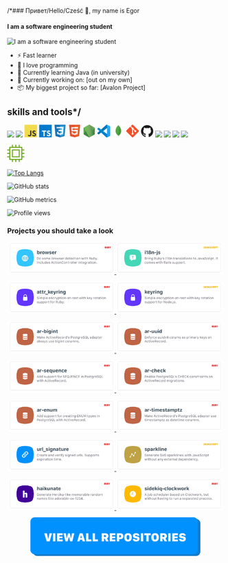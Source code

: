 /*### Привет/Hello/Cześć 👋, my name is Egor
#### I am a software engineering student
![I am a software engineering student](https://camo.githubusercontent.com/f6decabc6a509fd6d5d8a1053fedc3ad96458e223c6a9f8f312d125b6e833c7b/68747470733a2f2f692e696d6775722e636f6d2f6958754c3148472e706e67)

- ⚡️ Fast learner
- 🤟 I love programming
- 🌱 Currently learning Java (in university)
- 💪 Currently working on: [out on my own]
- 📦 My biggest project so far: [Avalon Project]

## skills and tools*/

<code><img height="30" src="https://camo.githubusercontent.com/ee7c2a37b02913fa0c8391d5ac4902336333e57dde7ab47ace2fb2e01ed1682e/68747470733a2f2f7777772e7068702e6e65742f696d616765732f6c6f676f732f6e65772d7068702d6c6f676f2e737667"></code>
<code><img height="30" src="https://camo.githubusercontent.com/f85f882cb31eeaeee657ec955313015c30378e8f56c3dc2f06933b617a276cfd/68747470733a2f2f77372e706e6777696e672e636f6d2f706e67732f3734372f3739382f706e672d7472616e73706172656e742d6d7973716c2d6c6f676f2d6d7973716c2d64617461626173652d7765622d646576656c6f706d656e742d636f6d70757465722d736f6674776172652d646f6c7068696e2d6d6172696e652d6d616d6d616c2d616e696d616c732d746578742d7468756d626e61696c2e706e67"></code>
<code><img height="30" src="https://raw.githubusercontent.com/devicons/devicon/master/icons/javascript/javascript-original.svg"></code>
<code><img height="30" src="https://raw.githubusercontent.com/devicons/devicon/master/icons/typescript/typescript-original.svg"></code>
<code><img height="30" src="https://raw.githubusercontent.com/devicons/devicon/master/icons/css3/css3-original.svg"></code>
<code><img height="30" src="https://raw.githubusercontent.com/devicons/devicon/master/icons/html5/html5-original.svg"></code>
<code><img height="30" src="https://raw.githubusercontent.com/github/explore/80688e429a7d4ef2fca1e82350fe8e3517d3494d/topics/nodejs/nodejs.png"></code>
<code><img height="30" src="https://raw.githubusercontent.com/github/explore/80688e429a7d4ef2fca1e82350fe8e3517d3494d/topics/visual-studio-code/visual-studio-code.png"></code>
<code><img height="30" src="https://github.com/devicons/devicon/blob/master/icons/mongodb/mongodb-original.svg"></code>
<code><img height="30" src="https://raw.githubusercontent.com/devicons/devicon/master/icons/git/git-plain.svg"></code>
<code><img height="30" src="https://github.com/devicons/devicon/blob/master/icons/github/github-original.svg"></code>
<code><img height="30" src="https://camo.githubusercontent.com/05d7710c29779b5f7f7c467eb6d9bcca794939dfecc5e73dedebebe9921399bf/68747470733a2f2f75706c6f61642e77696b696d656469612e6f72672f77696b6970656469612f636f6d6d6f6e732f7468756d622f632f63662f4c75612d4c6f676f2e7376672f39343770782d4c75612d4c6f676f2e7376672e706e67"></code>
<code><img height="30" src="https://cdn4.iconfinder.com/data/icons/logos-and-brands/512/91_Discord_logo_logos-256.png"></code>
<code><img height="30" src="https://camo.githubusercontent.com/6cc41155e58a4eebe7353d524da5ebb0de7aaf4fd4ad45fb9a433c8b41d38c16/68747470733a2f2f747365332e6d6d2e62696e672e6e65742f74683f69643d4f49502e7276756a594b4f546d2d2d5654334b545a775633786748614861267069643d417069"></code>
<code><img height="30" src="https://cdn4.iconfinder.com/data/icons/logos-and-brands/512/181_Java_logo_logos-256.png"></code>


 

<a href='https://docs.github.com/en/developers'><img src='https://raw.githubusercontent.com/acervenky/animated-github-badges/master/assets/devbadge.gif' width='40' height='40'>

[![Top Langs](https://github-readme-stats.vercel.app/api/top-langs/?username=Burevestnikk)](https://github.com/anuraghazra/github-readme-stats)

![GitHub stats](https://github-readme-stats.vercel.app/api?username=Burevestnikk&show_icons=true)  

![GitHub metrics](https://metrics.lecoq.io/Burevestnikk)  

![Profile views](https://gpvc.arturio.dev/Burevestnikk)  

### Projects you should take a look

<p align="center">
  <a href="https://github.com/fnando/browser">
    <img width="49%" src="https://github.com/fnando/fnando/raw/main/images/browser.png" alt="browser: Do some browser detection with Ruby. Includes ActionController integration.">
  </a>

  <a href="https://github.com/fnando/i18n-js">
    <img width="49%" src="https://github.com/fnando/fnando/raw/main/images/i18n-js.png" alt="i18n-js: Bring Ruby’s I18n translations to JavaScript. It comes with Rails support.">
  </a>
</p>

<p align="center">
  <a href="https://github.com/fnando/attr_keyring">
    <img width="49%" src="https://github.com/fnando/fnando/raw/main/images/attr_keyring.png" alt="attr_keyring: Simple encryption-at-rest with key rotation support for Ruby.">
  </a>

  <a href="https://github.com/fnando/keyring-node">
    <img width="49%" src="https://github.com/fnando/fnando/raw/main/images/keyring.png" alt="keyring: Simple encryption-at-rest with key rotation support for Node.js.">
  </a>
</p>

<p align="center">
  <a href="https://github.com/fnando/ar-bigint">
    <img width="49%" src="https://github.com/fnando/fnando/raw/main/images/ar-bigint.png" alt="ar-bigint: Make ActiveRecord's PostgreSQL adapter always use bigint columns.">
  </a>

  <a href="https://github.com/fnando/ar-uuid">
    <img width="49%" src="https://github.com/fnando/fnando/raw/main/images/ar-uuid.png" alt="ar-uuid: Enforce uuidv4 colums as primary keys on ActiveRecord.">
  </a>
</p>

<p align="center">
  <a href="https://github.com/fnando/ar-sequence">
    <img width="49%" src="https://github.com/fnando/fnando/raw/main/images/ar-sequence.png" alt="ar-sequence: Add support for SEQUENCE in PostgreSQL with ActiveRecord.">
  </a>

  <a href="https://github.com/fnando/ar-check">
    <img width="49%" src="https://github.com/fnando/fnando/raw/main/images/ar-check.png" alt="ar-check: Enable PostgreSQL's CHECK constraints on ActiveRecord migrations.">
  </a>
</p>

<p align="center">
  <a href="https://github.com/fnando/ar-enum">
    <img width="49%" src="https://github.com/fnando/fnando/raw/main/images/ar-enum.png" alt="ar-enum: Add support for creating ENUM types in PostgreSQL with ActiveRecord.">
  </a>

  <a href="https://github.com/fnando/ar-timestamptz">
    <img width="49%" src="https://github.com/fnando/fnando/raw/main/images/ar-timestamptz.png" alt="ar-timestamptz: Make ActiveRecord's PostgreSQL adapter always use bigint columns.">
  </a>
</p>

<p align="center">
  <a href="https://github.com/fnando/url_signature">
    <img width="49%" src="https://github.com/fnando/fnando/raw/main/images/url_signature.png" alt="url_signature: Create and verify signed urls. Supports expiration time.">
  </a>

  <a href="https://github.com/fnando/sparkline">
    <img width="49%" src="https://github.com/fnando/fnando/raw/main/images/sparkline.png" alt="sparkline: Generate SVG sparklines with JavaScript without any external dependency.">
  </a>
</p>

<p align="center">
  <a href="https://github.com/fnando/haikunate">
    <img width="49%" src="https://github.com/fnando/fnando/raw/main/images/haikunate.png" alt="haikunate: Generate Heroku-like memorable random names like adorable-ox-1234.">
  </a>

  <a href="https://github.com/fnando/sidekiq-clockwork">
    <img width="49%" src="https://github.com/fnando/fnando/raw/main/images/sidekiq-clockwork.png" alt="sidekiq-clockwork: A simplistic implementation of a job scheduler based on Clockwork, but without having to run a separated process.">
  </a>
</p>

<p align="center">
  <a href="https://github.com/fnando?tab=repositories">
    <img src="https://github.com/fnando/fnando/raw/main/images/button.svg" alt="View all repositories">
  </a>
</p>

<!--
**fnando/fnando** is a ✨ _special_ ✨ repository because its `README.md` (this file) appears on your GitHub profile.

Here are some ideas to get you started:

- 🔭 I’m currently working on ...
- 🌱 I’m currently learning ...
- 👯 I’m looking to collaborate on ...
- 🤔 I’m looking for help with ...
- 💬 Ask me about ...
- 📫 How to reach me: ...
- 😄 Pronouns: ...
- ⚡ Fun fact: ...
-->
